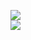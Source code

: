 [![](https://img.shields.io/badge/Made%20With-Github%20Spray-lightgrey.svg?style=for-the-badge&logo=github)](https://github.com/Annihil/github-spray#1873)  
[![](https://i.imgur.com/2DrTn0Z.gif)](https://github.com/Annihil/github-spray)
